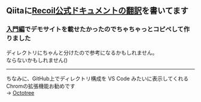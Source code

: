 ## Qiitaに[Recoil公式ドキュメントの翻訳](https://qiita.com/Daichi44/items/4236857dac4a3365f434)を書いてます

### [入門編](https://qiita.com/Daichi44/items/3356aaeb7a387b520621)でデモサイトを載せたかったのでちゃちゃっとコピペして作りました

ディレクトリにちゃんと分けたので参考になるかもしれません。<br>
ならないかもしれません()

***

ちなみに、GitHub上でディレクトリ構成を VS Code みたいに表示してくれるChromの拡張機能お勧めです<br>
→ [Octotree](https://www.octotree.io/)

